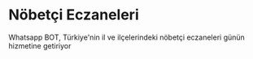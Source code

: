 # Nöbetçi Eczaneleri
Whatsapp BOT, Türkiye'nin il ve ilçelerindeki nöbetçi eczaneleri günün hizmetine getiriyor

